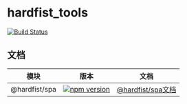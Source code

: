 # hardfist_tools
<p >
  <a href="https://circleci.com/gh/hardfist/hardfist_tools/tree/master"><img src="https://img.shields.io/circleci/project/github/hardfist/hardfist_tools/master.svg" alt="Build Status"></a>
 </a>
</p>

## 文档
| 模块 | 版本 | 文档|
| - | - | - |
| @hardfist/spa|  [![npm version](https://img.shields.io/npm/v/@hardfist/spa.svg)](https://www.npmjs.com/package/@hardfist/spa) | [@hardfist/spa文档](https://github.com/hardfist/hardfist_tools/tree/master/packages/spa)|